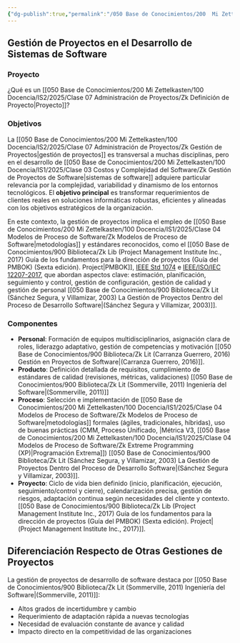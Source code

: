 ```yaml
---
{"dg-publish":true,"permalink":"/050 Base de Conocimientos/200  Mi Zettelkasten/100 Docencia/IS2/2025/Clase 07 Administración de Proyectos/Zk Gestión de Proyectos en el Desarrollo de Sistemas de Software/"}
---
```


## Gestión de Proyectos en el Desarrollo de Sistemas de Software

### Proyecto
¿Qué es un [[050 Base de Conocimientos/200  Mi Zettelkasten/100 Docencia/IS2/2025/Clase 07 Administración de Proyectos/Zk Definición de Proyecto\|Proyecto]]?

### Objetivos

La [[050 Base de Conocimientos/200  Mi Zettelkasten/100 Docencia/IS2/2025/Clase 07 Administración de Proyectos/Zk Gestión de Proyectos\|gestión de proyectos]] es transversal a muchas disciplinas, pero en el desarrollo de [[050 Base de Conocimientos/200  Mi Zettelkasten/100 Docencia/IS1/2025/Clase 03 Costos y Complejidad del Software/Zk Gestión de Proyectos de Software\|sistemas de software]] adquiere particular relevancia por la complejidad, variabilidad y dinamismo de los entornos tecnológicos. El **objetivo principal** es transformar requerimientos de clientes reales en soluciones informáticas robustas, eficientes y alineadas con los objetivos estratégicos de la organización.

En este contexto, la gestión de proyectos implica el empleo de [[050 Base de Conocimientos/200  Mi Zettelkasten/100 Docencia/IS1/2025/Clase 04 Modelos de Proceso de Software/Zk Modelos de Proceso de Software\|metodologías]] y estándares reconocidos, como el [[050 Base de Conocimientos/900 Biblioteca/Zk Lib (Project Management Institute Inc., 2017) Guía de los fundamentos para la dirección de proyectos (Guía del PMBOK) (Sexta edición). Project\|PMBOK]], [IEEE Std 1074](https://www.google.com/url?sa=t&source=web&rct=j&opi=89978449&url=https://standards.ieee.org/ieee/1074/3580/&ved=2ahUKEwiZ_uiT-rWPAxXAILkGHe2aHK4QFnoECAoQAQ&usg=AOvVaw2QdG0NqR2229UYS-7dFTJh) e [IEEE/ISO/IEC 12207-2017](https://standards.ieee.org/ieee/12207/5672/), que abordan aspectos clave: estimación, planificación, seguimiento y control, gestión de configuración, gestión de calidad y gestión de personal [[050 Base de Conocimientos/900 Biblioteca/Zk Lit (Sánchez Segura, y Villamizar, 2003) La Gestión de Proyectos Dentro del Proceso de Desarrollo Software\|(Sánchez Segura y Villamizar, 2003)]].

### Componentes

- **Personal**: Formación de equipos multidisciplinarios, asignación clara de roles, liderazgo adaptativo, gestión de competencias y motivación [[050 Base de Conocimientos/900 Biblioteca/Zk Lit (Carranza Guerrero, 2016) Gestión en Proyectos de Software\|(Carranza Guerrero, 2016)]].
- **Producto**: Definición detallada de requisitos, cumplimiento de estándares de calidad (revisiones, métricas, validaciones) [[050 Base de Conocimientos/900 Biblioteca/Zk Lit (Sommerville, 2011) Ingeniería del Software\|(Sommerville, 2011)]]
- **Proceso**: Selección e implementación de [[050 Base de Conocimientos/200  Mi Zettelkasten/100 Docencia/IS1/2025/Clase 04 Modelos de Proceso de Software/Zk Modelos de Proceso de Software\|metodologías]] formales (ágiles, tradicionales, híbridas), uso de buenas prácticas (CMM, Proceso Unificado, |Métrica V3, [[050 Base de Conocimientos/200  Mi Zettelkasten/100 Docencia/IS1/2025/Clase 04 Modelos de Proceso de Software/Zk Extreme Programming (XP)\|Programación Extrema]]) [[050 Base de Conocimientos/900 Biblioteca/Zk Lit (Sánchez Segura, y Villamizar, 2003) La Gestión de Proyectos Dentro del Proceso de Desarrollo Software\|(Sánchez Segura y Villamizar, 2003)]].
- **Proyecto**: Ciclo de vida bien definido (inicio, planificación, ejecución, seguimiento/control y cierre), calendarización precisa, gestión de riesgos, adaptación continua según necesidades del cliente y contexto. [[050 Base de Conocimientos/900 Biblioteca/Zk Lib (Project Management Institute Inc., 2017) Guía de los fundamentos para la dirección de proyectos (Guía del PMBOK) (Sexta edición). Project\|(Project Management Institute Inc., 2017)]].

## Diferenciación Respecto de Otras Gestiones de Proyectos

La gestión de proyectos de desarrollo de software destaca por [[050 Base de Conocimientos/900 Biblioteca/Zk Lit (Sommerville, 2011) Ingeniería del Software\|(Sommerville, 2011)]]:

- Altos grados de incertidumbre y cambio
- Requerimiento de adaptación rápida a nuevas tecnologías
- Necesidad de evaluación constante de avance y calidad
- Impacto directo en la competitividad de las organizaciones